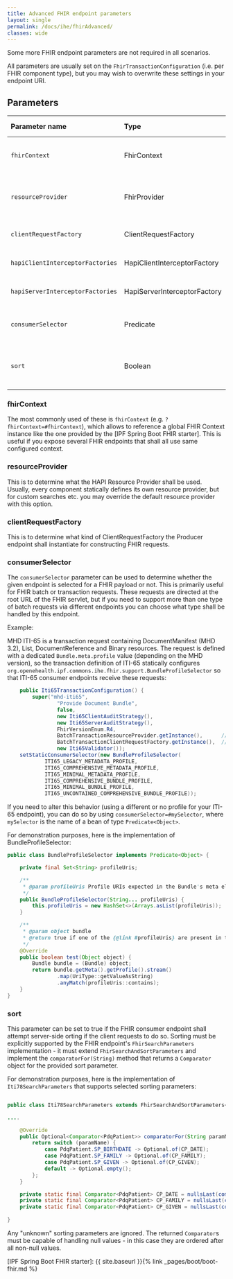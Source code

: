 ```yaml
---
title: Advanced FHIR endpoint parameters
layout: single
permalink: /docs/ihe/fhirAdvanced/
classes: wide
---
```


Some more FHIR endpoint parameters are not required in all scenarios. 

All parameters are usually set on the `FhirTransactionConfiguration` (i.e. per
FHIR component type), but you may wish to overwrite these settings in your
endpoint URI.

## Parameters

| Parameter name                   | Type                         | Default value | Short description                                                                 |
|:---------------------------------|:-----------------------------|:--------------|:----------------------------------------------------------------------------------|
| `fhirContext`                    | FhirContext                  | STU3 or R4    | Reference to a global HAPI FHIR Context. Otherwise a default FHIR contxt is used. |
| `resourceProvider`               | FhirProvider                 | n/a           | Reference to a custom resource provider, configurable per endpoint.               |
| `clientRequestFactory`           | ClientRequestFactory         | n/a           | reference to a custom ClientRequestFactory                                        |
| `hapiClientInterceptorFactories` | HapiClientInterceptorFactory | n/a           | reference to custom client interceptor factories                                  |
| `hapiServerInterceptorFactories` | HapiServerInterceptorFactory | n/a           | reference to custom server interceptor factories                                  |
| `consumerSelector`               | Predicate                    | () -> true    | reference to a Predicate that selects a FhirConsumer                              |
| `sort`                           | Boolean                      | false         | whether the endpoint shall try to sort a search result if requested by the client |

### fhirContext

The most commonly used of these is `fhirContext` (e.g. `?fhirContext=#fhirContext`), 
which allows to reference a global FHIR Context instance like the one provided by the 
[IPF Spring Boot FHIR starter]. This is useful if you expose several FHIR endpoints that 
shall all use same configured context.

### resourceProvider

This is to determine what the HAPI Resource Provider shall be used. Usually, every component
statically defines its own resource provider, but for custom searches etc. you may override
the default resource provider with this option.

### clientRequestFactory

This is to determine what kind of ClientRequestFactory the Producer endpoint shall
instantiate for constructing FHIR requests. 

### consumerSelector

The `consumerSelector` parameter can be used to determine whether the given endpoint
is selected for a FHIR payload or not. This is primarily useful for FHIR batch or
transaction requests. These requests are directed at the root URL of the FHIR servlet,
but if you need to support more than one type of batch requests via different endpoints
you can choose what type shall be handled by this endpoint.

Example:

MHD ITI-65 is a transaction request containing DocumentManifest (MHD 3.2), List, DocumentReference and Binary resources. The request is defined with a dedicated `Bundle.meta.profile` value (depending on the MHD version),
so the transaction definition of ITI-65 statically configures
`org.openehealth.ipf.commons.ihe.fhir.support.BundleProfileSelector` so that ITI-65 consumer endpoints
receive these requests:

```java
	public Iti65TransactionConfiguration() {
        super("mhd-iti65",
                "Provide Document Bundle",
                false,
                new Iti65ClientAuditStrategy(),
                new Iti65ServerAuditStrategy(),
                FhirVersionEnum.R4,
                BatchTransactionResourceProvider.getInstance(),      // Consumer side. accept registrations
                BatchTransactionClientRequestFactory.getInstance(),  // Formulate requests
                new Iti65Validator());
    setStaticConsumerSelector(new BundleProfileSelector(
            ITI65_LEGACY_METADATA_PROFILE,
            ITI65_COMPREHENSIVE_METADATA_PROFILE,
            ITI65_MINIMAL_METADATA_PROFILE,
            ITI65_COMPREHENSIVE_BUNDLE_PROFILE,
            ITI65_MINIMAL_BUNDLE_PROFILE,
            ITI65_UNCONTAINED_COMPREHENSIVE_BUNDLE_PROFILE));
```

If you need to alter this behavior (using a different or no profile for your ITI-65 endpoint), you
can do so by using `consumerSelector=#mySelector`, where `mySelector` is the name of a bean of type
`Predicate<Object>`. 

For demonstration purposes, here is the implementation of BundleProfileSelector:

```java
public class BundleProfileSelector implements Predicate<Object> {

    private final Set<String> profileUris;

    /**
     * @param profileUris Profile URIs expected in the Bundle's meta element
     */
    public BundleProfileSelector(String... profileUris) {
        this.profileUris = new HashSet<>(Arrays.asList(profileUris));
    }

    /**
     * @param object bundle
     * @return true if one of the {@link #profileUris} are present in the Bundle's meta.profile
     */
    @Override
    public boolean test(Object object) {
        Bundle bundle = (Bundle) object;
        return bundle.getMeta().getProfile().stream()
                .map(UriType::getValueAsString)
                .anyMatch(profileUris::contains);
    }
}
```

### sort

This parameter can be set to true if the FHIR consumer endpoint shall attempt server-side orting if the client requests to do so. Sorting must be explicitly supported by the FHIR endpoint's `FhirSearchParameters` implementation - it must extend `FhirSearchAndSortParameters` and implement the `comparatorFor(String)` method that returns a `Comparator` object for the provided sort parameter.

For demonstration purposes, here is the implementation of `Iti78SearchParameters` that supports selected sorting parameters:

```java

public class Iti78SearchParameters extends FhirSearchAndSortParameters<PdqPatient> {

....

    @Override
    public Optional<Comparator<PdqPatient>> comparatorFor(String paramName) {
        return switch (paramName) {
            case PdqPatient.SP_BIRTHDATE -> Optional.of(CP_DATE);
            case PdqPatient.SP_FAMILY -> Optional.of(CP_FAMILY);
            case PdqPatient.SP_GIVEN -> Optional.of(CP_GIVEN);
            default -> Optional.empty();
        };
    }

    private static final Comparator<PdqPatient> CP_DATE = nullsLast(comparing(PdqPatient::getBirthDate));
    private static final Comparator<PdqPatient> CP_FAMILY = nullsLast(comparing(patient -> patient.getNameFirstRep().getFamily()));
    private static final Comparator<PdqPatient> CP_GIVEN = nullsLast(comparing(patient -> patient.getNameFirstRep().getGivenAsSingleString()));
    
}
```

Any "unknown" sorting parameters are ignored. The returned `Comparator`s must be capable of handling null values - in this case they are ordered after all non-null values.

[IPF Spring Boot FHIR starter]: {{ site.baseurl }}{% link _pages/boot/boot-fhir.md %}